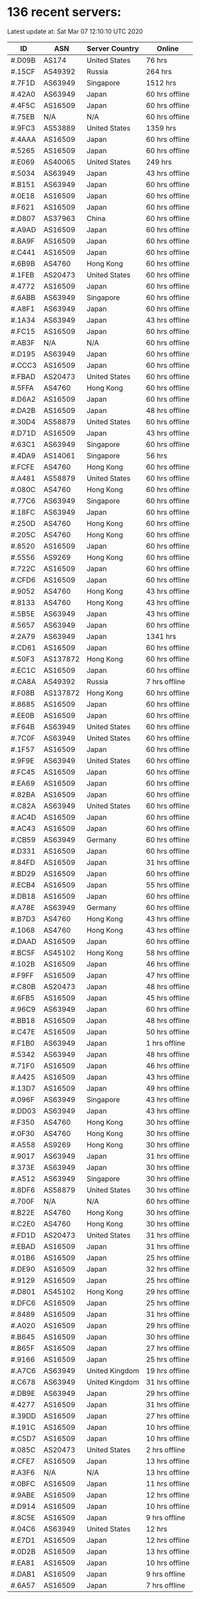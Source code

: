 # 136 recent servers:

Latest update at: Sat Mar 07 12:10:10 UTC 2020

| ID | ASN | Server Country | Online |
| -- | --- | -------------- | ------ |
| #.D09B | AS174 | United States | 76 hrs |
| #.15CF | AS49392 | Russia | 264 hrs |
| #.7F1D | AS63949 | Singapore | 1512 hrs |
| #.42A0 | AS63949 | Japan | 60 hrs offline |
| #.4F5C | AS16509 | Japan | 60 hrs offline |
| #.75EB | N/A | N/A | 60 hrs offline |
| #.9FC3 | AS53889 | United States | 1359 hrs |
| #.4AAA | AS16509 | Japan | 60 hrs offline |
| #.5265 | AS16509 | Japan | 60 hrs offline |
| #.E069 | AS40065 | United States | 249 hrs |
| #.5034 | AS63949 | Japan | 43 hrs offline |
| #.B151 | AS63949 | Japan | 60 hrs offline |
| #.0E18 | AS16509 | Japan | 60 hrs offline |
| #.F621 | AS16509 | Japan | 60 hrs offline |
| #.D807 | AS37963 | China | 60 hrs offline |
| #.A9AD | AS16509 | Japan | 60 hrs offline |
| #.BA9F | AS16509 | Japan | 60 hrs offline |
| #.C441 | AS16509 | Japan | 60 hrs offline |
| #.6B9B | AS4760 | Hong Kong | 60 hrs offline |
| #.1FEB | AS20473 | United States | 60 hrs offline |
| #.4772 | AS16509 | Japan | 60 hrs offline |
| #.6ABB | AS63949 | Singapore | 60 hrs offline |
| #.A8F1 | AS63949 | Japan | 60 hrs offline |
| #.1A34 | AS63949 | Japan | 43 hrs offline |
| #.FC15 | AS16509 | Japan | 60 hrs offline |
| #.AB3F | N/A | N/A | 60 hrs offline |
| #.D195 | AS63949 | Japan | 60 hrs offline |
| #.CCC3 | AS16509 | Japan | 60 hrs offline |
| #.FBAD | AS20473 | United States | 60 hrs offline |
| #.5FFA | AS4760 | Hong Kong | 60 hrs offline |
| #.D6A2 | AS16509 | Japan | 60 hrs offline |
| #.DA2B | AS16509 | Japan | 48 hrs offline |
| #.30D4 | AS58879 | United States | 60 hrs offline |
| #.D71D | AS16509 | Japan | 43 hrs offline |
| #.63C1 | AS63949 | Singapore | 60 hrs offline |
| #.4DA9 | AS14061 | Singapore | 56 hrs |
| #.FCFE | AS4760 | Hong Kong | 60 hrs offline |
| #.A481 | AS58879 | United States | 60 hrs offline |
| #.080C | AS4760 | Hong Kong | 60 hrs offline |
| #.77C6 | AS63949 | Singapore | 60 hrs offline |
| #.18FC | AS63949 | Japan | 60 hrs offline |
| #.250D | AS4760 | Hong Kong | 60 hrs offline |
| #.205C | AS4760 | Hong Kong | 60 hrs offline |
| #.8520 | AS16509 | Japan | 60 hrs offline |
| #.5556 | AS9269 | Hong Kong | 60 hrs offline |
| #.722C | AS16509 | Japan | 60 hrs offline |
| #.CFD6 | AS16509 | Japan | 60 hrs offline |
| #.9052 | AS4760 | Hong Kong | 43 hrs offline |
| #.8133 | AS4760 | Hong Kong | 43 hrs offline |
| #.5B5E | AS63949 | Japan | 43 hrs offline |
| #.5657 | AS63949 | Japan | 60 hrs offline |
| #.2A79 | AS63949 | Japan | 1341 hrs |
| #.CD61 | AS16509 | Japan | 60 hrs offline |
| #.50F3 | AS137872 | Hong Kong | 60 hrs offline |
| #.EC1C | AS16509 | Japan | 60 hrs offline |
| #.CA8A | AS49392 | Russia | 7 hrs offline |
| #.F08B | AS137872 | Hong Kong | 60 hrs offline |
| #.8685 | AS16509 | Japan | 60 hrs offline |
| #.EE0B | AS16509 | Japan | 60 hrs offline |
| #.F64B | AS63949 | United States | 60 hrs offline |
| #.7C0F | AS63949 | United States | 60 hrs offline |
| #.1F57 | AS16509 | Japan | 60 hrs offline |
| #.9F9E | AS63949 | United States | 60 hrs offline |
| #.FC45 | AS16509 | Japan | 60 hrs offline |
| #.EA69 | AS16509 | Japan | 60 hrs offline |
| #.82BA | AS16509 | Japan | 60 hrs offline |
| #.C82A | AS63949 | United States | 60 hrs offline |
| #.AC4D | AS16509 | Japan | 60 hrs offline |
| #.AC43 | AS16509 | Japan | 60 hrs offline |
| #.CB59 | AS63949 | Germany | 60 hrs offline |
| #.D331 | AS16509 | Japan | 60 hrs offline |
| #.84FD | AS16509 | Japan | 31 hrs offline |
| #.BD29 | AS16509 | Japan | 60 hrs offline |
| #.ECB4 | AS16509 | Japan | 55 hrs offline |
| #.DB18 | AS16509 | Japan | 60 hrs offline |
| #.A78E | AS63949 | Germany | 60 hrs offline |
| #.B7D3 | AS4760 | Hong Kong | 43 hrs offline |
| #.1068 | AS4760 | Hong Kong | 43 hrs offline |
| #.DAAD | AS16509 | Japan | 60 hrs offline |
| #.BC5F | AS45102 | Hong Kong | 58 hrs offline |
| #.102B | AS16509 | Japan | 46 hrs offline |
| #.F9FF | AS16509 | Japan | 47 hrs offline |
| #.C80B | AS20473 | Japan | 48 hrs offline |
| #.6FB5 | AS16509 | Japan | 45 hrs offline |
| #.96C9 | AS63949 | Japan | 60 hrs offline |
| #.BB18 | AS16509 | Japan | 48 hrs offline |
| #.C47E | AS16509 | Japan | 50 hrs offline |
| #.F1B0 | AS63949 | Japan | 1 hrs offline |
| #.5342 | AS63949 | Japan | 48 hrs offline |
| #.71F0 | AS16509 | Japan | 46 hrs offline |
| #.A425 | AS16509 | Japan | 43 hrs offline |
| #.13D7 | AS16509 | Japan | 49 hrs offline |
| #.096F | AS63949 | Singapore | 43 hrs offline |
| #.DD03 | AS63949 | Japan | 43 hrs offline |
| #.F350 | AS4760 | Hong Kong | 30 hrs offline |
| #.0F30 | AS4760 | Hong Kong | 30 hrs offline |
| #.A558 | AS9269 | Hong Kong | 30 hrs offline |
| #.9017 | AS63949 | Japan | 31 hrs offline |
| #.373E | AS63949 | Japan | 30 hrs offline |
| #.A512 | AS63949 | Singapore | 30 hrs offline |
| #.8DF6 | AS58879 | United States | 30 hrs offline |
| #.700F | N/A | N/A | 60 hrs offline |
| #.B22E | AS4760 | Hong Kong | 30 hrs offline |
| #.C2E0 | AS4760 | Hong Kong | 30 hrs offline |
| #.FD1D | AS20473 | United States | 31 hrs offline |
| #.EBAD | AS16509 | Japan | 31 hrs offline |
| #.01B6 | AS16509 | Japan | 25 hrs offline |
| #.DE90 | AS16509 | Japan | 32 hrs offline |
| #.9129 | AS16509 | Japan | 25 hrs offline |
| #.D801 | AS45102 | Hong Kong | 29 hrs offline |
| #.DFC6 | AS16509 | Japan | 25 hrs offline |
| #.8489 | AS16509 | Japan | 31 hrs offline |
| #.A020 | AS16509 | Japan | 29 hrs offline |
| #.B645 | AS16509 | Japan | 30 hrs offline |
| #.B65F | AS16509 | Japan | 27 hrs offline |
| #.9166 | AS16509 | Japan | 25 hrs offline |
| #.A7C6 | AS63949 | United Kingdom | 19 hrs offline |
| #.C678 | AS63949 | United Kingdom | 31 hrs offline |
| #.DB9E | AS63949 | Japan | 29 hrs offline |
| #.4277 | AS16509 | Japan | 31 hrs offline |
| #.39DD | AS16509 | Japan | 27 hrs offline |
| #.191C | AS16509 | Japan | 10 hrs offline |
| #.C5D7 | AS16509 | Japan | 10 hrs offline |
| #.085C | AS20473 | United States | 2 hrs offline |
| #.CFE7 | AS16509 | Japan | 13 hrs offline |
| #.A3F6 | N/A | N/A | 13 hrs offline |
| #.0BFC | AS16509 | Japan | 11 hrs offline |
| #.9ABE | AS16509 | Japan | 12 hrs offline |
| #.D914 | AS16509 | Japan | 10 hrs offline |
| #.8C5E | AS16509 | Japan | 9 hrs offline |
| #.04C6 | AS63949 | United States | 12 hrs |
| #.E7D1 | AS16509 | Japan | 12 hrs offline |
| #.0D2B | AS16509 | Japan | 13 hrs offline |
| #.EA81 | AS16509 | Japan | 10 hrs offline |
| #.DAB1 | AS16509 | Japan | 9 hrs offline |
| #.6A57 | AS16509 | Japan | 7 hrs offline |

